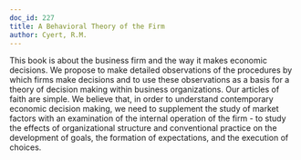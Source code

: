 ```yaml
---
doc_id: 227
title: A Behavioral Theory of the Firm
author: Cyert, R.M.
---
```


This book is about the business firm and the way it makes 
economic decisions.  We propose to make detailed observations
of the procedures by which firms make decisions and
to use these observations as a basis for a theory of decision
making within business organizations.  Our articles of faith
are simple.  We believe that, in order to understand contemporary
economic decision making, we need to supplement
the study of market factors with an examination of
the internal operation of the firm - to study the effects of
organizational structure and conventional practice on the
development of goals, the formation of expectations, and
the execution of choices.